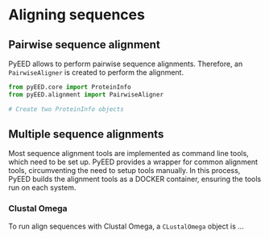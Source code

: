 # Aligning sequences

## Pairwise sequence alignment

PyEED allows to perform pairwise sequence alignments. Therefore, an `PairwiseAligner` is created to perform the alignment.

``` py
from pyEED.core import ProteinInfo
from pyEED.alignment import PairwiseAligner

# Create two ProteinInfo objects
```




## Multiple sequence alignments

Most sequence alignment tools are implemented as command line tools, which need to be set up. PyEED provides a wrapper for common alignment tools, circumventing the need to setup tools manually. In this process, PyEED builds the alignment tools as a DOCKER container, ensuring the tools run on each system.

### Clustal Omega

To run align sequences with Clustal Omega, a `CLustalOmega` object is ...